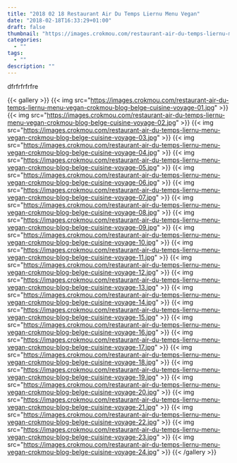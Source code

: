 ```yaml
---
title: "2018 02 18 Restaurant Air Du Temps Liernu Menu Vegan"
date: "2018-02-18T16:33:29+01:00"
draft: false
thumbnail: "https://images.crokmou.com/restaurant-air-du-temps-liernu-menu-vegan-crokmou-blog-belge-cuisine-voyage-25.jpg"
categories:
  - ""
tags:
  - ""
description: ""
---
```


dfrfrfrfrfre

{{< gallery >}}
  {{< img src="https://images.crokmou.com/restaurant-air-du-temps-liernu-menu-vegan-crokmou-blog-belge-cuisine-voyage-01.jpg" >}}
  {{< img src="https://images.crokmou.com/restaurant-air-du-temps-liernu-menu-vegan-crokmou-blog-belge-cuisine-voyage-02.jpg" >}}
  {{< img src="https://images.crokmou.com/restaurant-air-du-temps-liernu-menu-vegan-crokmou-blog-belge-cuisine-voyage-03.jpg" >}}
  {{< img src="https://images.crokmou.com/restaurant-air-du-temps-liernu-menu-vegan-crokmou-blog-belge-cuisine-voyage-04.jpg" >}}
  {{< img src="https://images.crokmou.com/restaurant-air-du-temps-liernu-menu-vegan-crokmou-blog-belge-cuisine-voyage-05.jpg" >}}
  {{< img src="https://images.crokmou.com/restaurant-air-du-temps-liernu-menu-vegan-crokmou-blog-belge-cuisine-voyage-06.jpg" >}}
  {{< img src="https://images.crokmou.com/restaurant-air-du-temps-liernu-menu-vegan-crokmou-blog-belge-cuisine-voyage-07.jpg" >}}
  {{< img src="https://images.crokmou.com/restaurant-air-du-temps-liernu-menu-vegan-crokmou-blog-belge-cuisine-voyage-08.jpg" >}}
  {{< img src="https://images.crokmou.com/restaurant-air-du-temps-liernu-menu-vegan-crokmou-blog-belge-cuisine-voyage-09.jpg" >}}
  {{< img src="https://images.crokmou.com/restaurant-air-du-temps-liernu-menu-vegan-crokmou-blog-belge-cuisine-voyage-10.jpg" >}}
  {{< img src="https://images.crokmou.com/restaurant-air-du-temps-liernu-menu-vegan-crokmou-blog-belge-cuisine-voyage-11.jpg" >}}
  {{< img src="https://images.crokmou.com/restaurant-air-du-temps-liernu-menu-vegan-crokmou-blog-belge-cuisine-voyage-12.jpg" >}}
  {{< img src="https://images.crokmou.com/restaurant-air-du-temps-liernu-menu-vegan-crokmou-blog-belge-cuisine-voyage-13.jpg" >}}
  {{< img src="https://images.crokmou.com/restaurant-air-du-temps-liernu-menu-vegan-crokmou-blog-belge-cuisine-voyage-14.jpg" >}}
  {{< img src="https://images.crokmou.com/restaurant-air-du-temps-liernu-menu-vegan-crokmou-blog-belge-cuisine-voyage-15.jpg" >}}
  {{< img src="https://images.crokmou.com/restaurant-air-du-temps-liernu-menu-vegan-crokmou-blog-belge-cuisine-voyage-16.jpg" >}}
  {{< img src="https://images.crokmou.com/restaurant-air-du-temps-liernu-menu-vegan-crokmou-blog-belge-cuisine-voyage-17.jpg" >}}
  {{< img src="https://images.crokmou.com/restaurant-air-du-temps-liernu-menu-vegan-crokmou-blog-belge-cuisine-voyage-18.jpg" >}}
  {{< img src="https://images.crokmou.com/restaurant-air-du-temps-liernu-menu-vegan-crokmou-blog-belge-cuisine-voyage-19.jpg" >}}
  {{< img src="https://images.crokmou.com/restaurant-air-du-temps-liernu-menu-vegan-crokmou-blog-belge-cuisine-voyage-20.jpg" >}}
  {{< img src="https://images.crokmou.com/restaurant-air-du-temps-liernu-menu-vegan-crokmou-blog-belge-cuisine-voyage-21.jpg" >}}
  {{< img src="https://images.crokmou.com/restaurant-air-du-temps-liernu-menu-vegan-crokmou-blog-belge-cuisine-voyage-22.jpg" >}}
  {{< img src="https://images.crokmou.com/restaurant-air-du-temps-liernu-menu-vegan-crokmou-blog-belge-cuisine-voyage-23.jpg" >}}
  {{< img src="https://images.crokmou.com/restaurant-air-du-temps-liernu-menu-vegan-crokmou-blog-belge-cuisine-voyage-24.jpg" >}}
{{< /gallery >}}
